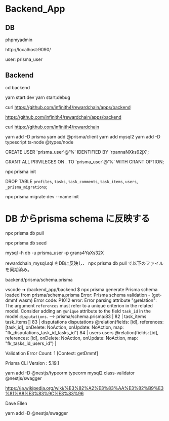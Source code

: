 # Backend_App

## DB

phpmyadmin

http://localhost:9090/

user: prisma_user


## Backend

cd backend

yarn start:dev
yarn start:debug

curl https://github.com/infinith4/rewardchain/apps/backend

https://github.com/infinith4/rewardchain/apps/backend

curl https://github.com/infinith4/rewardchain

yarn add -D prisma
yarn add @prisma/client
yarn add mysql2
yarn add -D typescript ts-node @types/node

CREATE USER 'prisma_user'@'%'
  IDENTIFIED BY 'rpannaNXks92jX';
 
GRANT ALL PRIVILEGES ON *.* TO 'prisma_user'@'%' WITH GRANT OPTION;

npx prisma init

DROP TABLE `profiles`, `tasks`, `task_comments`, `task_items`, `users`, `_prisma_migrations`;

npx prisma migrate dev --name init

# DB からprisma schema に反映する

npx prisma db pull

npx prisma db seed


mysql -h db -u prisma_user -p grans4YaXs32X



rewardchain_mysql.sql をDBに反映し、 npx prisma db pull で以下のファイルを同期済み。

backend/prisma/schema.prisma



vscode ➜ /backend_app/backend $ npx prisma generate
Prisma schema loaded from prisma/schema.prisma
Error: Prisma schema validation - (get-dmmf wasm)
Error code: P1012
error: Error parsing attribute "@relation": The argument `references` must refer to a unique criterion in the related model. Consider adding an `@unique` attribute to the field `task_id` in the model `disputations`.
  -->  prisma/schema.prisma:83
   | 
82 |   task_items    task_items[]
83 |   disputations  disputations    @relation(fields: [id], references: [task_id], onDelete: NoAction, onUpdate: NoAction, map: "fk_disputations_task_id_tasks_id")
84 |   users         users           @relation(fields: [id], references: [id], onDelete: NoAction, onUpdate: NoAction, map: "fk_tasks_id_users_id")
   | 

Validation Error Count: 1
[Context: getDmmf]

Prisma CLI Version : 5.19.1

yarn add -D @nestjs/typeorm typeorm mysql2 class-validator @nestjs/swagger 



https://ja.wikipedia.org/wiki/%E3%82%A2%E3%83%AA%E3%82%B9%E3%81%A8%E3%83%9C%E3%83%96


Dave
Ellen


yarn add -D @nestjs/swagger
